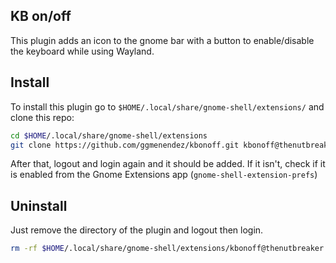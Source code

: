 KB on/off
---

This plugin adds an icon to the gnome bar with a button to enable/disable the keyboard while using Wayland.

## Install
To install this plugin go to `$HOME/.local/share/gnome-shell/extensions/` and clone this repo:

```bash
cd $HOME/.local/share/gnome-shell/extensions
git clone https://github.com/ggmenendez/kbonoff.git kbonoff@thenutbreaker.xyz
```

After that, logout and login again and it should be added. If it isn't, check if it is enabled from the Gnome Extensions app (`gnome-shell-extension-prefs`)

## Uninstall
Just remove the directory of the plugin and logout then login.

```bash
rm -rf $HOME/.local/share/gnome-shell/extensions/kbonoff@thenutbreaker.xyz
```
